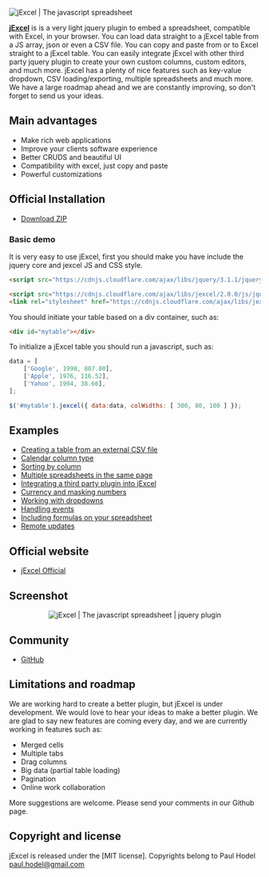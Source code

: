 ![jExcel | The javascript spreadsheet](https://bossanova.uk/templates/default/img/logo-jexcel.png)

[**jExcel**](https://bossanova.uk/jexcel) is is a very light jquery plugin to embed a spreadsheet, compatible with Excel, in your browser. You can load data straight to a jExcel table from a JS array, json or even a CSV file. You can copy and paste from or to Excel straight to a jExcel table. You can easily integrate jExcel with other third party jquery plugin to create your own custom columns, custom editors, and much more. jExcel has a plenty of nice features such as key-value dropdown, CSV loading/exporting, multiple spreadsheets and much more. We have a large roadmap ahead and we are constantly improving, so don't forget to send us your ideas.

## Main advantages

- Make rich web applications
- Improve your clients software experience
- Better CRUDS and beautiful UI
- Compatibility with excel, just copy and paste
- Powerful customizations

## Official Installation

- [Download ZIP](https://github.com/paulhodel/jexcel/archive/master.zip)

### Basic demo

It is very easy to use jExcel, first you should make you have include the jquery core and jexcel JS and CSS style.

```html
<script src="https://cdnjs.cloudflare.com/ajax/libs/jquery/3.1.1/jquery.min.js"></script>

<script src="https://cdnjs.cloudflare.com/ajax/libs/jexcel/2.0.0/js/jquery.jexcel.js"></script>
<link rel="stylesheet" href="https://cdnjs.cloudflare.com/ajax/libs/jexcel/2.0.0/css/jquery.jexcel.css" type="text/css" />
```

You should initiate your table based on a div container, such as:
```html
<div id="mytable"></div>
```

To initialize a jExcel table you should run a javascript, such as:
```javascript
data = [
    ['Google', 1998, 807.80],
    ['Apple', 1976, 116.52],
    ['Yahoo', 1994, 38.66],
];

$('#mytable').jexcel({ data:data, colWidths: [ 300, 80, 100 ] });
```

## Examples

- [Creating a table from an external CSV file](https://bossanova.uk/jexcel/examples/creating-a-table-from-an-external-csv-file)
- [Calendar column type](https://bossanova.uk/jexcel/examples/using-a-calendar-column-type)
- [Sorting by column](https://bossanova.uk/jexcel/examples/reorder)
- [Multiple spreadsheets in the same page](https://bossanova.uk/jexcel/examples/multiple-spreadsheets-in-the-same-page)
- [Integrating a third party plugin into jExcel](https://bossanova.uk/jexcel/examples/integrating-a-third-party-plugin-into-your-spreadsheet)
- [Currency and masking numbers](https://bossanova.uk/jexcel/examples/currency-and-masking-numbers)
- [Working with dropdowns](https://bossanova.uk/jexcel/examples/working-with-dropdowns)
- [Handling events](https://bossanova.uk/jexcel/examples/tracking-changes-on-the-spreadsheet)
- [Including formulas on your spreadsheet](http://www.bossanova.uk/jexcel/examples/including-formulas-on-your-spreadsheet)
- [Remote updates](http://www.bossanova.uk/jexcel/examples/remote-updates)

## Official website
- [jExcel Official](https://bossanova.uk/jexcel)

## Screenshot
<p align="center">
<img src="https://bossanova.uk/templates/default/img/jexcel.gif" align="center" alt="jExcel | The javascript spreadsheet | jquery plugin"/>
</p>

## Community
- [GitHub](https://github.com/paulhodel/jexcel/issues)

## Limitations and roadmap
We are working hard to create a better plugin, but jExcel is under development. We would love to hear your ideas to make a better plugin. We are glad to say new features are coming every day, and we are currently working in features such as:

- Merged cells
- Multiple tabs
- Drag columns
- Big data (partial table loading)
- Pagination
- Online work collaboration

More suggestions are welcome. Please send your comments in our Github page.

## Copyright and license
jExcel is released under the [MIT license]. Copyrights belong to Paul Hodel <paul.hodel@gmail.com>
